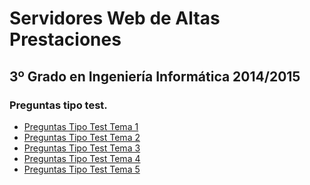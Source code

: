Servidores Web de Altas Prestaciones
====================================
3º Grado en Ingeniería Informática 2014/2015
--------------------------------------------

### Preguntas tipo test.
* [Preguntas Tipo Test Tema 1](Tema_1/README.md)
* [Preguntas Tipo Test Tema 2](Tema_2/README.md)
* [Preguntas Tipo Test Tema 3](Tema_3/README.md)
* [Preguntas Tipo Test Tema 4](Tema_4/README.md)
* [Preguntas Tipo Test Tema 5](Tema_5/README.md)
